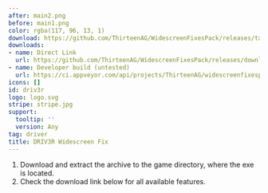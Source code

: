 ```yaml
---
after: main2.png
before: main1.png
color: rgba(117, 96, 13, 1)
download: https://github.com/ThirteenAG/WidescreenFixesPack/releases/tag/driv3r
downloads:
- name: Direct Link
  url: https://github.com/ThirteenAG/WidescreenFixesPack/releases/download/driv3r/Driv3r.WidescreenFix.zip
- name: Developer build (untested)
  url: https://ci.appveyor.com/api/projects/ThirteenAG/widescreenfixespack/artifacts/Driv3r.WidescreenFix.zip?branch=master
icons: []
id: driv3r
logo: logo.svg
stripe: stripe.jpg
support:
  tooltip: ''
  version: Any
tag: driver
title: DRIV3R Widescreen Fix
---
```


1. Download and extract the archive to the game directory, where the exe is located.
2. Check the download link below for all available features.
